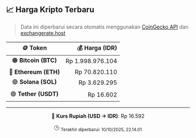 

<!-- HARGA_KRIPTO -->
## 📈 Harga Kripto Terbaru

> Data ini diperbarui secara otomatis menggunakan [CoinGecko API](https://www.coingecko.com/) dan [exchangerate.host](https://exchangerate.host/)

<div align="center">

| 🪙 Token | 💰 Harga (IDR) |
|:------:|---------------:|
| 🟠 **Bitcoin (BTC)**   | Rp 1.998.976.104 |
| 🔵 **Ethereum (ETH)**  | Rp 70.820.110 |
| 🟣 **Solana (SOL)**    | Rp 3.629.295 |
| 🟢 **Tether (USDT)**   | Rp 16.602 |

---

💱 **Kurs Rupiah (USD → IDR)**: Rp 16.592

🕒 <sub>Terakhir diperbarui: 10/10/2025, 22.14.01</sub>

</div>
<!-- /HARGA_KRIPTO -->